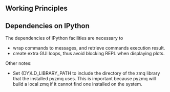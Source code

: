 ## Working Principles

## Dependencies on IPython

The dependencies of IPython facilities are necessary to

- wrap commands to messages, and retrieve commands execution result.
- create extra GUI loops, thus avoid blocking REPL when displaying
  plots.


Other notes:
  - Set {DY}LD_LIBRARY_PATH to include the directory of the zmq library 
    that the installed pyzmq uses.  This is important because pyzmq will 
    build a local zmq if it cannot find one installed on the system.

